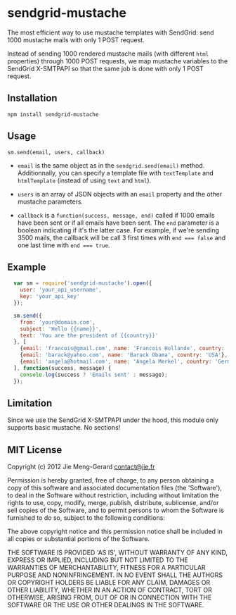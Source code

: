 # sendgrid-mustache

The most efficient way to use mustache templates with SendGrid: send 1000 mustache mails with only 1 POST request.  
   
Instead of sending 1000 rendered mustache mails (with different `html` properties) through 1000 POST requests,
we map mustache variables to the SendGrid X-SMTPAPI so that the same job is done with only 1 POST request.

## Installation

    npm install sendgrid-mustache

## Usage

    sm.send(email, users, callback)

* `email` is the same object as in the `sendgrid.send(email)` method.
Additionnally, you can specify a template file with `textTemplate` and `htmlTemplate` (instead of using `text` and `html`).
  
* `users` is an array of JSON objects with an `email` property and the other mustache parameters.
  
* `callback` is a `function(success, message, end)` called if 1000 emails have been sent or if all emails have been sent.
The `end` parameter is a boolean indicating if it's the latter case.
For example, if we're sending 3500 mails, the callback will be call 3 first times with `end === false` and one last time with `end === true`.

## Example

``` js
  var sm = require('sendgrid-mustache').open({
    user: 'your_api_username',
    key: 'your_api_key'
  });

  sm.send({  
    from: 'your@domain.com',
    subject: 'Hello {{name}}',
    text: 'You are the president of {{country}}'
  }, [
    {email: 'francois@gmail.com', name: 'Francois Hollande', country: 'France'},
    {email: 'barack@yahoo.com', name: 'Barack Obama', country: 'USA'},  
    {email: 'angela@hotmail.com', name: 'Angela Merkel', country: 'Germany'}
  ], function(success, message) {
    console.log(success ? 'Emails sent' : message);
  });
```

## Limitation

Since we use the SendGrid X-SMTPAPI under the hood, this module only supports basic mustache. No sections!


## MIT License 

Copyright (c) 2012 Jie Meng-Gerard <contact@jie.fr>

Permission is hereby granted, free of charge, to any person obtaining
a copy of this software and associated documentation files (the
'Software'), to deal in the Software without restriction, including
without limitation the rights to use, copy, modify, merge, publish,
distribute, sublicense, and/or sell copies of the Software, and to
permit persons to whom the Software is furnished to do so, subject to
the following conditions:

The above copyright notice and this permission notice shall be
included in all copies or substantial portions of the Software.

THE SOFTWARE IS PROVIDED 'AS IS', WITHOUT WARRANTY OF ANY KIND,
EXPRESS OR IMPLIED, INCLUDING BUT NOT LIMITED TO THE WARRANTIES OF
MERCHANTABILITY, FITNESS FOR A PARTICULAR PURPOSE AND NONINFRINGEMENT.
IN NO EVENT SHALL THE AUTHORS OR COPYRIGHT HOLDERS BE LIABLE FOR ANY
CLAIM, DAMAGES OR OTHER LIABILITY, WHETHER IN AN ACTION OF CONTRACT,
TORT OR OTHERWISE, ARISING FROM, OUT OF OR IN CONNECTION WITH THE
SOFTWARE OR THE USE OR OTHER DEALINGS IN THE SOFTWARE.